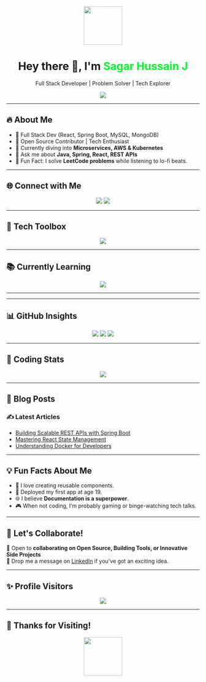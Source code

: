 <!-- Cool Header with GIF -->
<div align="center">
  <img src="https://media.giphy.com/media/3oKIPEqDGUULpEU0aQ/giphy.gif" width="100px"/>
  <h1>Hey there 👋, I'm <span style="color:#00f72e">Sagar Hussain J</span></h1>
  <p>Full Stack Developer | Problem Solver | Tech Explorer</p>
  <img src="https://readme-typing-svg.demolab.com?font=Fira+Code&size=24&duration=4000&pause=1000&color=00F72E&center=true&vCenter=true&width=600&lines=I+love+to+code+and+build+awesome+apps!;Java+%7C+Spring+%7C+React+%7C+Cloud+%7C+DevOps;Always+learning+something+new+%F0%9F%92%AA"/>
</div>

---

## 🔥 About Me
- 🎯 Full Stack Dev (React, Spring Boot, MySQL, MongoDB)
- 🚀 Open Source Contributor | Tech Enthusiast
- 🌱 Currently diving into **Microservices, AWS & Kubernetes**
- 💬 Ask me about **Java, Spring, React, REST APIs**
- 🎵 Fun Fact: I solve **LeetCode problems** while listening to lo-fi beats.

---

## 🌐 Connect with Me
<p align="center">
  <a href="https://linkedin.com/in/sagarhussain09"><img src="https://img.shields.io/badge/LinkedIn-0A66C2?style=for-the-badge&logo=linkedin&logoColor=white"/></a>
  <a href="mailto:hussainjalaligari@gmail.com"><img src="https://img.shields.io/badge/Email-D14836?style=for-the-badge&logo=gmail&logoColor=white"/></a>
</p>

---

## 🚀 Tech Toolbox
<div align="center">
  <img src="https://skillicons.dev/icons?i=java,spring,react,js,html,css,mysql,mongodb,git,postman" />
</div>

---

## 📚 Currently Learning
<p align="center">
  <img src="https://github-readme-stats.vercel.app/api/pin/?username=yourusername&repo=learning-journal&theme=radical"/>
</p>

---



---

## 📊 GitHub Insights
<p align="center">
  <img src="https://github-readme-streak-stats.herokuapp.com?user=yourusername&theme=tokyonight"/>
  <img src="https://github-readme-stats.vercel.app/api?username=yourusername&show_icons=true&theme=tokyonight"/>
  <img src="https://github-readme-stats.vercel.app/api/top-langs/?username=yourusername&layout=compact&theme=tokyonight"/>
</p>

---

## 🎯 Coding Stats
<!-- LeetCode Stats (You can add Codeforces/CodeChef/GeeksforGeeks too) -->
<p align="center">
  <img src="https://leetcard.jacoblin.cool/your-leetcode-username?theme=dark&font=Fira%20Code&ext=activity"/>
</p>

---

## 📜 Blog Posts
<!-- If you write blogs -->
### ✍️ Latest Articles
- [Building Scalable REST APIs with Spring Boot](https://dev.to/yourprofile/building-scalable-rest-apis-1234)
- [Mastering React State Management](https://dev.to/yourprofile/mastering-react-state-5678)
- [Understanding Docker for Developers](https://dev.to/yourprofile/docker-for-developers-91011)

---

## 💡 Fun Facts About Me
- 🧰 I love creating reusable components.
- 🚀 Deployed my first app at age 19.
- 🌐 I believe **Documentation is a superpower**.
- 🎮 When not coding, I’m probably gaming or binge-watching tech talks.

---

## 🚀 Let's Collaborate!
🔗 Open to **collaborating on Open Source, Building Tools, or Innovative Side Projects**  
💬 Drop me a message on [LinkedIn](https://linkedin.com/in/sagarhussain09) if you’ve got an exciting idea.

---

## ✨ Profile Visitors
<p align="center">
  <img src="https://komarev.com/ghpvc/?username=yourusername&label=Visitors&color=0e75b6&style=flat"/>
</p>

---

## 🎉 Thanks for Visiting!
<div align="center">
  <img src="https://media.giphy.com/media/3o7TKSjRrfIPjeiVyY/giphy.gif" width="100px"/>
</div>
